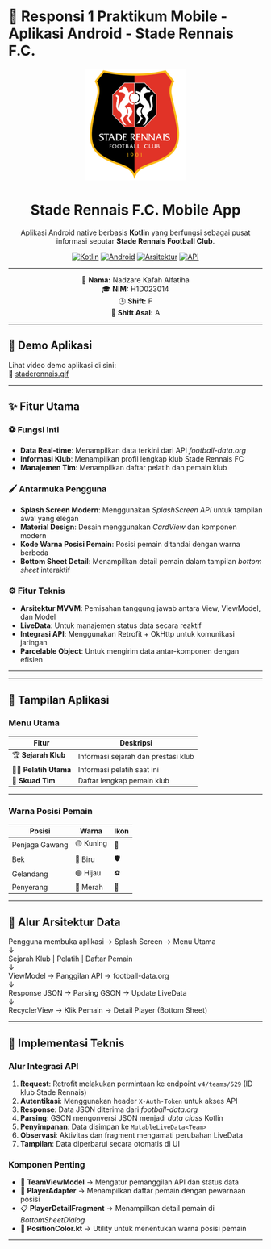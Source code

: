 # 📱 Responsi 1 Praktikum Mobile - Aplikasi Android - Stade Rennais F.C.

<div align="center">
  
<img src="app/src/main/res/drawable/ic_logo_stade.png" alt="Logo Stade Rennais" width="200"/>

# **Stade Rennais F.C. Mobile App**

Aplikasi Android native berbasis **Kotlin** yang berfungsi sebagai pusat informasi seputar **Stade Rennais Football Club**.

[![Kotlin](https://img.shields.io/badge/Kotlin-1.9.0-blue.svg)](https://kotlinlang.org)
[![Android](https://img.shields.io/badge/Android-API_24+-green.svg)](https://developer.android.com)
[![Arsitektur](https://img.shields.io/badge/Arsitektur-MVVM-orange.svg)](https://developer.android.com/jetpack/guide)
[![API](https://img.shields.io/badge/API-football--data.org-success.svg)](https://www.football-data.org/)

---

👤 **Nama:** Nadzare Kafah Alfatiha  
🎓 **NIM:** H1D023014  
🕒 **Shift:** F  
📘 **Shift Asal:** A  

</div>

---

## 🎥 Demo Aplikasi

Lihat video demo aplikasi di sini:  
🔗 [staderennais.gif](https://github.com/Nadzare/Responsi-1-Praktikum-Mobile-H1D023014/blob/main/app/src/main/res/drawable/staderennais.gif)

---

## ✨ Fitur Utama

### ⚽ Fungsi Inti
- **Data Real-time**: Menampilkan data terkini dari API *football-data.org*  
- **Informasi Klub**: Menampilkan profil lengkap klub Stade Rennais FC  
- **Manajemen Tim**: Menampilkan daftar pelatih dan pemain klub  

### 🖌️ Antarmuka Pengguna
- **Splash Screen Modern**: Menggunakan *SplashScreen API* untuk tampilan awal yang elegan  
- **Material Design**: Desain menggunakan *CardView* dan komponen modern  
- **Kode Warna Posisi Pemain**: Posisi pemain ditandai dengan warna berbeda  
- **Bottom Sheet Detail**: Menampilkan detail pemain dalam tampilan *bottom sheet* interaktif  

### ⚙️ Fitur Teknis
- **Arsitektur MVVM**: Pemisahan tanggung jawab antara View, ViewModel, dan Model  
- **LiveData**: Untuk manajemen status data secara reaktif  
- **Integrasi API**: Menggunakan Retrofit + OkHttp untuk komunikasi jaringan  
- **Parcelable Object**: Untuk mengirim data antar-komponen dengan efisien  

---


---

## 📸 Tampilan Aplikasi

### Menu Utama

| Fitur | Deskripsi |
|-------|------------|
| 🏆 **Sejarah Klub** | Informasi sejarah dan prestasi klub |
| 👨‍🏫 **Pelatih Utama** | Informasi pelatih saat ini |
| 👥 **Skuad Tim** | Daftar lengkap pemain klub |

---

### Warna Posisi Pemain

| Posisi | Warna | Ikon |
|--------|-------|------|
| Penjaga Gawang | 🟡 Kuning | 🧤 |
| Bek | 🔵 Biru | 🛡️ |
| Gelandang | 🟢 Hijau | ⚽ |
| Penyerang | 🔴 Merah | 🎯 |

---

## 🔄 Alur Arsitektur Data

Pengguna membuka aplikasi → Splash Screen → Menu Utama  
↓  
Sejarah Klub | Pelatih | Daftar Pemain  
↓  
ViewModel → Panggilan API → football-data.org  
↓  
Response JSON → Parsing GSON → Update LiveData  
↓  
RecyclerView → Klik Pemain → Detail Player (Bottom Sheet)

---

## 🧩 Implementasi Teknis

### Alur Integrasi API
1. **Request**: Retrofit melakukan permintaan ke endpoint `v4/teams/529` (ID klub Stade Rennais)  
2. **Autentikasi**: Menggunakan header `X-Auth-Token` untuk akses API  
3. **Response**: Data JSON diterima dari *football-data.org*  
4. **Parsing**: GSON mengonversi JSON menjadi *data class* Kotlin  
5. **Penyimpanan**: Data disimpan ke `MutableLiveData<Team>`  
6. **Observasi**: Aktivitas dan fragment mengamati perubahan LiveData  
7. **Tampilan**: Data diperbarui secara otomatis di UI  

### Komponen Penting
- 🧠 **TeamViewModel** → Mengatur pemanggilan API dan status data  
- 🧾 **PlayerAdapter** → Menampilkan daftar pemain dengan pewarnaan posisi  
- 📋 **PlayerDetailFragment** → Menampilkan detail pemain di *BottomSheetDialog*  
- 🎨 **PositionColor.kt** → Utility untuk menentukan warna posisi pemain  

---

